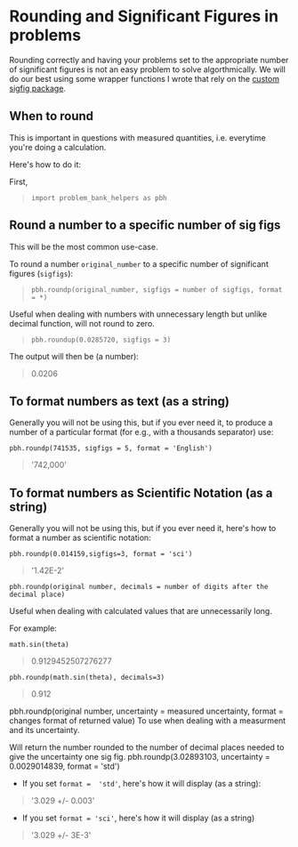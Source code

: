 # Rounding and Significant Figures in problems

Rounding correctly and having your problems set to the appropriate number of significant figures is not an easy problem to solve algorthmically. 
We will do our best using some wrapper functions I wrote that rely on the [custom sigfig package](https://sigfig.readthedocs.io/en/latest/).

## When to round

This is important in questions with measured quantities, i.e. everytime you're doing a calculation.

Here's how to do it:

First,

> `import problem_bank_helpers as pbh`

## Round a number to a specific number of sig figs

This will be the most common use-case.

To round a number `original_number` to a specific number of significant figures (`sigfigs`):

> `pbh.roundp(original_number, sigfigs = number of sigfigs, format = *)`

Useful when dealing with numbers with unnecessary length but unlike decimal function, will not round to zero.
> `pbh.roundup(0.0285720, sigfigs = 3)`

The output will then be (a number):
> 0.0206

## To format numbers as text (as a string)

Generally you will not be using this, but if you ever need it, to produce a number of a particular format (for e.g., with a thousands separator) use:

`pbh.roundp(741535, sigfigs = 5, format = 'English')`

> '742,000'

## To format numbers as Scientific Notation (as a string)

Generally you will not be using this, but if you ever need it, here's how to format a number as scientific notation:

`pbh.roundp(0.014159,sigfigs=3, format = 'sci')`
> '1.42E-2'

`pbh.roundp(original number, decimals = number of digits after the decimal place)`

Useful when dealing with calculated values that are unnecessarily long.

For example:

`math.sin(theta)`

> 0.9129452507276277

`pbh.roundp(math.sin(theta), decimals=3)`
> 0.912

pbh.roundp(original number, uncertainty = measured uncertainty, format = changes format of returned value)
To use when dealing with a measurment and its uncertainty.

Will return the number rounded to the number of decimal places needed to give the uncertainty one sig fig.
pbh.roundp(3.02893103, uncertainty = 0.0029014839, format = 'std')

- If you set `format =  'std'`, here's how it will display (as a string):
> '3.029 +/- 0.003'

-  If you set `format = 'sci'`, here's how it will display (as a string)
> '3.029 +/- 3E-3'
